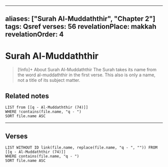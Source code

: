 
---
aliases: ["Surah Al-Muddaththir", "Chapter 2"]
tags: Qsref
verses: 56
revelationPlace: makkah
revelationOrder: 4
---

# Surah Al-Muddaththir

> [!info]+ About Surah Al-Muddaththir
> The Surah takes its name from the word al-muddaththir in the first verse. This also is only a name, not a title of its subject matter.

## Related notes
```dataview
LIST from [[q - Al-Muddaththir (74)]]
WHERE !contains(file.name, "q - ")
SORT file.name ASC
```

---

## Verses
```dataview
LIST WITHOUT ID link(file.name, replace(file.name, "q - ", "")) FROM [[q - Al-Muddaththir (74)]]
WHERE contains(file.name, "q - ")
SORT file.name ASC
```

